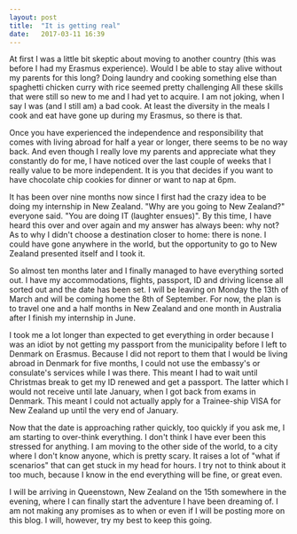 ```yaml
---
layout: post
title:  "It is getting real"
date:   2017-03-11 16:39
---
```


At first I was a little bit skeptic about moving to another country (this was before I had my Erasmus experience). Would I be able to stay alive without my parents for this long? Doing laundry and cooking something else than spaghetti chicken curry with rice seemed pretty challenging All these skills that were still so new to me and I had yet to acquire. I am not joking, when I say I was (and I still am) a bad cook. At least the diversity in the meals I cook and eat have gone up during my Erasmus, so there is that.

Once you have experienced the independence and responsibility that comes with living abroad for half a year or longer, there seems to be no way back. And even though I really love my parents and appreciate what they constantly do for me, I have noticed over the last couple of weeks that I really value to be more independent. It is you that decides if you want to have chocolate chip cookies for dinner or want to nap at 6pm.

It has been over nine months now since I first had the crazy idea to be doing my internship in New Zealand. "Why are you going to New Zealand?" everyone said. "You are doing IT (laughter ensues)". By this time, I have heard this over and over again and my answer has always been: why not?   As to why I didn't choose a destination closer to home: there is none. I could have gone anywhere in the world, but the opportunity to go to New Zealand presented itself and I took it.

So almost ten months later and I finally managed to have everything sorted out. I have my accommodations, flights, passport, ID and driving license all sorted out and the date has been set. I will be leaving on Monday the 13th of March and will be coming home the 8th of September. For now, the plan is to travel one and a half months in New Zealand and one month in Australia after I finish my internship in June.

I took me a lot longer than expected to get everything in order because I was an idiot by not getting my passport from the municipality before I left to Denmark on Erasmus. Because I did not report to them that I would be living abroad in Denmark for five months, I could not use the embassy's or consulate's services while I was there. This meant I had to wait until Christmas break to get my ID renewed and get a passport. The latter which I would not receive until late January, when I got back from exams in Denmark. This meant I could not actually apply for a Trainee-ship VISA for New Zealand up until the very end of January.

Now that the date is approaching rather quickly, too quickly if you ask me, I am starting to over-think everything. I don't think I have ever been this stressed for anything. I am moving to the other side of the world, to a city where I don't know anyone, which is pretty scary. It raises a lot of "what if scenarios" that can get stuck in my head for hours. I try not to think about it too much, because I know in the end everything will be fine, or great even.

I will be arriving in Queenstown, New Zealand on the 15th somewhere in the evening, where I can finally start the adventure I have been dreaming of. I am not making any promises as to when or even if I will be posting more on this blog. I will, however, try my best to keep this going.
